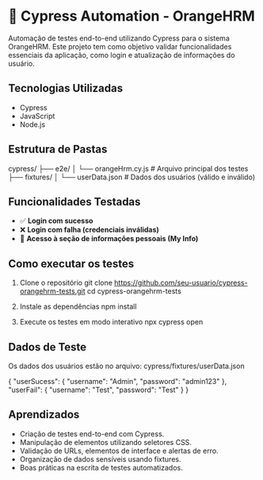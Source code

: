 # 🧪 Cypress Automation - OrangeHRM

Automação de testes end-to-end utilizando Cypress para o sistema OrangeHRM. Este projeto tem como objetivo validar funcionalidades essenciais da aplicação, como login e atualização de informações do usuário.

## Tecnologias Utilizadas

- Cypress
- JavaScript
- Node.js

## Estrutura de Pastas

cypress/
├── e2e/
│ └── orangeHrm.cy.js # Arquivo principal dos testes
├── fixtures/
│ └── userData.json # Dados dos usuários (válido e inválido)


## Funcionalidades Testadas

- ✅ **Login com sucesso**
- ❌ **Login com falha (credenciais inválidas)**
- 🔧 **Acesso à seção de informações pessoais (My Info)**

## Como executar os testes

1. Clone o repositório
git clone https://github.com/seu-usuario/cypress-orangehrm-tests.git
cd cypress-orangehrm-tests 

2. Instale as dependências
npm install

3. Execute os testes em modo interativo
npx cypress open

## Dados de Teste
Os dados dos usuários estão no arquivo:
cypress/fixtures/userData.json

{
    "userSucess": {
        "username": "Admin",
        "password": "admin123"
    },
    "userFail": {
        "username": "Test",
        "password": "Test"
    }
}

## Aprendizados
- Criação de testes end-to-end com Cypress.
- Manipulação de elementos utilizando seletores CSS.
- Validação de URLs, elementos de interface e alertas de erro.
- Organização de dados sensíveis usando fixtures.
- Boas práticas na escrita de testes automatizados.
